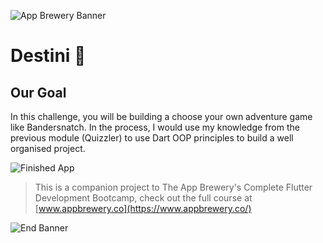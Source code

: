 ![App Brewery Banner](https://github.com/londonappbrewery/Images/blob/master/AppBreweryBanner.png)


# Destini 🤔

## Our Goal


In this challenge, you will be building a choose your own adventure game like Bandersnatch. In the process, I would use my knowledge from the previous module (Quizzler) to use Dart OOP principles to build a well organised project.

![Finished App](https://github.com/londonappbrewery/Images/blob/master/Destini.gif)


>This is a companion project to The App Brewery's Complete Flutter Development Bootcamp, check out the full course at [www.appbrewery.co](https://www.appbrewery.co/)

![End Banner](https://github.com/londonappbrewery/Images/blob/master/readme-end-banner.png)